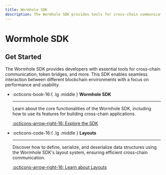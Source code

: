 ```yaml
---
title: Wormhole SDK
description: The Wormhole SDK provides tools for cross-chain communication, token bridges, and more, enabling developers to integrate with multiple blockchain environments.
---
```


# Wormhole SDK

## Get Started

The Wormhole SDK provides developers with essential tools for cross-chain communication, token bridges, and more. This SDK enables seamless interaction between different blockchain environments with a focus on performance and usability.

<div class="grid cards" markdown>

-   :octicons-book-16:{ .lg .middle } **Wormhole SDK**

    ---

    Learn about the core functionalities of the Wormhole SDK, including how to use its features for building cross-chain applications.

    [:octicons-arrow-right-16: Explore the SDK](/docs/build/applications/wormhole-sdk/wormhole-sdk/)

-   :octicons-code-16:{ .lg .middle } **Layouts**

    ---

    Discover how to define, serialize, and deserialize data structures using the Wormhole SDK's layout system, ensuring efficient cross-chain communication.

    [:octicons-arrow-right-16: Learn about Layouts](/docs/build/applications/wormhole-sdk/sdk-layout/)

</div>
